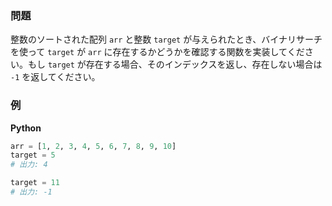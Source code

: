 ### 問題

整数のソートされた配列 `arr` と整数 `target` が与えられたとき、バイナリサーチを使って `target` が `arr` に存在するかどうかを確認する関数を実装してください。もし `target` が存在する場合、そのインデックスを返し、存在しない場合は `-1` を返してください。

### 例

**Python**

```python
arr = [1, 2, 3, 4, 5, 6, 7, 8, 9, 10]
target = 5
# 出力: 4

target = 11
# 出力: -1
```
